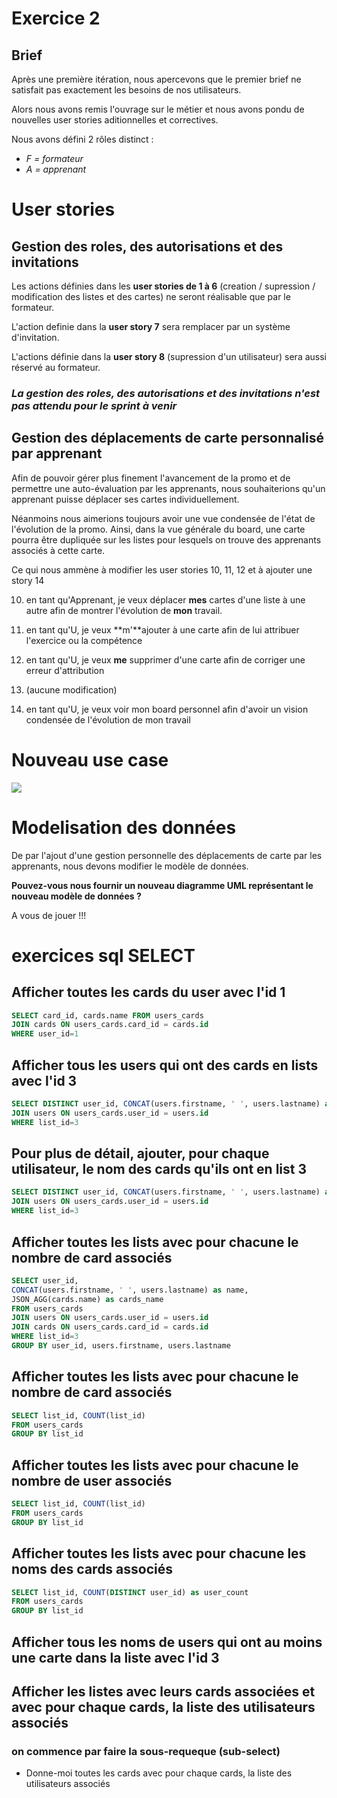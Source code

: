 # Exercice 2

## Brief

Après une première itération, nous apercevons que le premier brief ne satisfait pas exactement les besoins de nos utilisateurs.

Alors nous avons remis l'ouvrage sur le métier et nous avons pondu de nouvelles user stories aditionnelles et correctives.

Nous avons défini 2 rôles distinct :

* *F = formateur*
* *A = apprenant*

# User stories

## Gestion des roles, des autorisations et des invitations

Les actions définies dans les **user stories de 1 à 6** (creation / supression / modification des listes et des cartes) ne seront réalisable que par le formateur.

L'action definie dans la **user story 7** sera remplacer par un système d'invitation.

L'actions définie dans la **user story 8** (supression d'un utilisateur) sera aussi réservé au formateur.

### *La gestion des roles, des autorisations et des invitations n'est pas attendu pour le sprint à venir*

## Gestion des déplacements de carte personnalisé par apprenant

Afin de pouvoir gérer plus finement l'avancement de la promo et de permettre une auto-évaluation par les apprenants, nous souhaiterions qu'un apprenant puisse déplacer ses cartes individuellement.

Néanmoins nous aimerions toujours avoir une vue condensée de l'état de l'évolution de la promo. Ainsi, dans la vue générale du board, une carte pourra être dupliquée sur les listes pour lesquels on trouve des apprenants associés à cette carte.

Ce qui nous ammène à modifier les user stories 10, 11, 12 et à ajouter une story 14

10. en tant qu'Apprenant, je veux déplacer **mes** cartes d'une liste à une autre afin de montrer l'évolution de **mon** travail.

11. en tant qu'U, je veux **m'**ajouter à une carte afin de lui attribuer l'exercice ou la compétence

12. en tant qu'U, je veux **me** supprimer d'une carte afin de corriger une erreur d'attribution

13. (aucune modification)

14. en tant qu'U, je veux voir mon board personnel afin d'avoir un vision condensée de l'évolution de mon travail

# Nouveau use case

![](UseCase2.svg)

# Modelisation des données

De par l'ajout d'une gestion personnelle des déplacements de carte par les apprenants, nous devons modifier le modèle de données.

**Pouvez-vous nous fournir un nouveau diagramme UML représentant le nouveau modèle de données ?**

A vous de jouer !!!

# exercices sql SELECT

## Afficher toutes les cards du user avec l'id 1

```sql
SELECT card_id, cards.name FROM users_cards 
JOIN cards ON users_cards.card_id = cards.id
WHERE user_id=1
```

## Afficher tous les users qui ont des cards en lists avec l'id 3

```sql
SELECT DISTINCT user_id, CONCAT(users.firstname, ' ', users.lastname) as name FROM users_cards 
JOIN users ON users_cards.user_id = users.id
WHERE list_id=3
```

## Pour plus de détail, ajouter, pour chaque utilisateur, le nom des cards qu'ils ont en list 3

```sql
SELECT DISTINCT user_id, CONCAT(users.firstname, ' ', users.lastname) as name FROM users_cards 
JOIN users ON users_cards.user_id = users.id
WHERE list_id=3
```

## Afficher toutes les lists avec pour chacune le nombre de card associés

```sql
SELECT user_id, 
CONCAT(users.firstname, ' ', users.lastname) as name,
JSON_AGG(cards.name) as cards_name
FROM users_cards 
JOIN users ON users_cards.user_id = users.id
JOIN cards ON users_cards.card_id = cards.id
WHERE list_id=3
GROUP BY user_id, users.firstname, users.lastname
```

## Afficher toutes les lists avec pour chacune le nombre de card associés

```sql
SELECT list_id, COUNT(list_id)
FROM users_cards 
GROUP BY list_id
```

## Afficher toutes les lists avec pour chacune le nombre de user associés

```sql
SELECT list_id, COUNT(list_id)
FROM users_cards 
GROUP BY list_id
```

## Afficher toutes les lists avec pour chacune les noms des cards associés

```sql
SELECT list_id, COUNT(DISTINCT user_id) as user_count
FROM users_cards 
GROUP BY list_id
```

## Afficher tous les noms de users qui ont au moins une carte dans la liste avec l'id 3



## Afficher les listes avec leurs cards associées et avec pour chaque cards, la liste des utilisateurs associés

### on commence par faire la sous-requeque (sub-select)

* Donne-moi toutes les cards avec pour chaque cards, la liste des utilisateurs associés



















